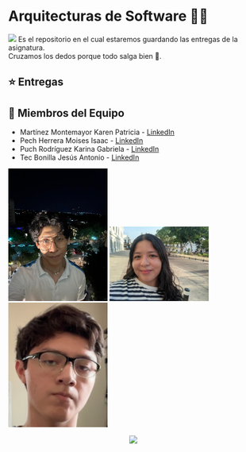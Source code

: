 # Arquitecturas de Software 👨‍💻
<img src="https://i.pinimg.com/originals/ca/26/2e/ca262e0354eea311c41134c3e4bc3bc2.gif">
Es el repositorio en el cual estaremos guardando las entregas de la asignatura. <br>
Cruzamos los dedos porque todo salga bien 🤞.

## ⭐️ Entregas

## 🌟 Miembros del Equipo
- Martínez Montemayor Karen Patricia - [LinkedIn](https://www.linkedin.com/in/karen-patricia-martinez-montemayor-92b43828a/?utm_source=share&utm_campaign=share_via&utm_content=profile&utm_medium=android_app)
- Pech Herrera Moises Isaac - [LinkedIn](https://www.linkedin.com/in/moises-isaac-herrera?utm_source=share&utm_campaign=share_via&utm_content=profile&utm_medium=android_app)
- Puch Rodríguez Karina Gabriela - [LinkedIn](https://www.linkedin.com/in/karina-gabriela-puch-rodríguez-74922728a/)
- Tec Bonilla Jesús Antonio - [LinkedIn](https://www.linkedin.com/in/jes%C3%BAs-tec-20b25428a/)

<img src="/Equipo/zack.jpeg" width="200">
<img src="/Equipo/KarinaPuch.jpg" width="200">
<img src="/Equipo/JesusTec.jpg" width="200">


<p align="center">
<img src="https://i.pinimg.com/originals/8c/c1/5a/8cc15aae15c0316096eb281f558f4e1b.gif" width="300">
</p>

